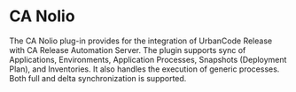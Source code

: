 
CA Nolio
========

The CA Nolio plug-in provides for the integration of UrbanCode Release with CA Release Automation Server. The plugin
supports sync of Applications, Environments, Application Processes, Snapshots (Deployment Plan), and Inventories. It
also handles the execution of generic processes. Both full and delta synchronization is supported.


